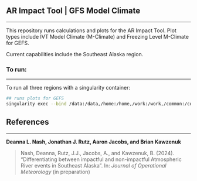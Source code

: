 ## AR Impact Tool | GFS Model Climate

---

This repository runs calculations and plots for the AR Impact Tool. Plot types include IVT Model Climate (M-Climate) and Freezing Level M-Climate for GEFS.

Current capabilities include the Southeast Alaska region.

### To run:

---

To run all three regions with a singularity container:

```bash
## runs plots for GEFS
singularity exec --bind /data:/data,/home:/home,/work:/work,/common:/common -e /data/projects/operations/GEFS_Mclimate/envs/GEFS_Mclimate.sif /opt/conda/bin/python /data/projects/operations/GEFS_Mclimate/run_tool.py
```

## References
---
**Deanna L. Nash, Jonathan J. Rutz, Aaron Jacobs, and Brian Kawzenuk**
> Nash, Deanna, Rutz, J.J., Jacobs, A., and Kawzenuk, B. (2024). “Differentiating between impactful and non-impactful Atmospheric River events in Southeast Alaska”. In: <em>Journal of Operational Meteorology</em>  (in preparation)
